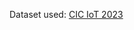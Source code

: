 Dataset used: [CIC IoT 2023](https://husteduvn-my.sharepoint.com/:f:/g/personal/trung_nq214976_sis_hust_edu_vn/Egp4_UboNqFGhI4B3TzUhG0BUCkNE1yF-_0zjZU8yxJ2Rw?e=HjqaWU)

